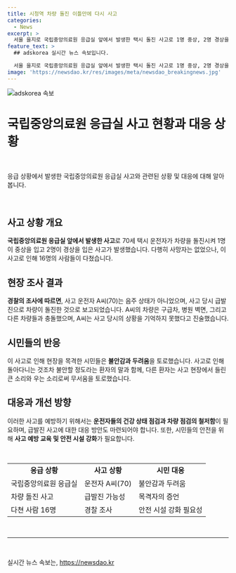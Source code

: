 ```yaml
---
title: 시청역 차량 돌진 이틀만에 다시 사고
categories:
  - News
excerpt: >
  서울 을지로 국립중앙의료원 응급실 앞에서 발생한 택시 돌진 사고로 1명 중상, 2명 경상을 입었으며, 16명의 사상자가 발생한 이전 교통사고로 놀라움을 느끼고 있는 시민들. 사고를 목격한 시민들은 불안감을 토로하며, 운전자의 급발진 주장은 없는 것으로 전해졌다. 이에 따라 시민들은 더 이상의 안전사고가 발생할까 두려워하고 있다.
feature_text: >
  ## adskorea 실시간 뉴스 속보입니다.

  서울 을지로 국립중앙의료원 응급실 앞에서 발생한 택시 돌진 사고로 1명 중상, 2명 경상을 입었으며, 16명의 사상자가 발생한 이전 교통사고로 놀라움을 느끼고 있는 시민들. 사고를 목격한 시민들은 불안감을 토로하며, 운전자의 급발진 주장은 없는 것으로 전해졌다. 이에 따라 시민들은 더 이상의 안전사고가 발생할까 두려워하고 있다.
image: 'https://newsdao.kr/res/images/meta/newsdao_breakingnews.jpg'
---
```


<p><img src="https://newsdao.kr/res/images/meta/newsdao_breakingnews.jpg" alt="adskorea 속보" /></p>

<h1 data-ke-size="size26">국립중앙의료원 응급실 사고 현황과 대응 상황</h1>

<p data-ke-size="size16">&nbsp;</p>

<p>응급 상황에서 발생한 국립중앙의료원 응급실 사고와 관련된 상황 및 대응에 대해 알아봅니다.</p>

<p data-ke-size="size16">&nbsp;</p>

<h2 data-ke-size="size26">사고 상황 개요</h2>

<p data-ke-size="size16"><b>국립중앙의료원 응급실 앞에서 발생한 사고</b>로 70세 택시 운전자가 차량을 돌진시켜 1명이 중상을 입고 2명이 경상을 입은 사고가 발생했습니다. 다행히 사망자는 없었으나, 이 사고로 인해 16명의 사람들이 다쳤습니다.</p>

<h2 data-ke-size="size26">현장 조사 결과</h2>

<p data-ke-size="size16"><b>경찰의 조사에 따르면</b>, 사고 운전자 A씨(70)는 음주 상태가 아니었으며, 사고 당시 급발진으로 차량이 돌진한 것으로 보고되었습니다. A씨의 차량은 구급차, 병원 벽면, 그리고 다른 차량들과 충돌했으며, A씨는 사고 당시의 상황을 기억하지 못했다고 진술했습니다.</p>

<h2 data-ke-size="size26">시민들의 반응</h2>

<p data-ke-size="size16">이 사고로 인해 현장을 목격한 시민들은 <b>불안감과 두려움</b>을 토로했습니다. 사고로 인해 돌아다니는 것조차 불안할 정도라는 환자의 말과 함께, 다른 환자는 사고 현장에서 들린 큰 소리와 우는 소리로써 무서움을 토로했습니다.</p>

<h2 data-ke-size="size26">대응과 개선 방향</h2>

<p data-ke-size="size16">이러한 사고를 예방하기 위해서는 <b>운전자들의 건강 상태 점검과 차량 점검의 철저함</b>이 필요하며, 급발진 사고에 대한 대응 방안도 마련되어야 합니다. 또한, 시민들의 안전을 위해 <b>사고 예방 교육 및 안전 시설 강화</b>가 필요합니다.</p>

<p data-ke-size="size16">&nbsp;</p>

<table>
<tbody>
<tr>
<td style="text-align: center; height: 17px;"><b>응급 상황</b></td>
<td style="text-align: center; height: 17px;"><b>사고 상황</b></td>
<td style="text-align: center; height: 17px;"><b>시민 대응</b></td>
</tr>
<tr>
<td style="text-align: left;">국립중앙의료원 응급실</td>
<td style="text-align: left;">운전자 A씨(70)</td>
<td style="text-align: left;">불안감과 두려움</td>
</tr>
<tr>
<td style="text-align: left;">차량 돌진 사고</td>
<td style="text-align: left;">급발진 가능성</td>
<td style="text-align: left;">목격자의 증언</td>
</tr>
<tr>
<td style="text-align: left;">다쳔 사람 16명</td>
<td style="text-align: left;">경찰 조사</td>
<td style="text-align: left;">안전 시설 강화 필요성</td>
</tr>
</tbody>
</table>

<p data-ke-size="size16">&nbsp;</p>

<hr>

<p data-ke-size="size16">&nbsp;</p>
실시간 뉴스 속보는, <a href="https://newsdao.kr" rel="dofollow">https://newsdao.kr</a>


